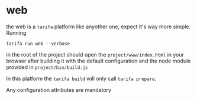 # web

the web is a `tarifa` platform like anyother one, expect it's way more simple. Running

```
tarifa run web --verbose
```

in the root of the project should open the `project/www/index.html` in your browser after building it
with the default configuration and the node module provided in `project/bin/build.js`

In this platform the `tarifa build` will only call `tarifa prepare`.

Any configuration attributes are mandatory
